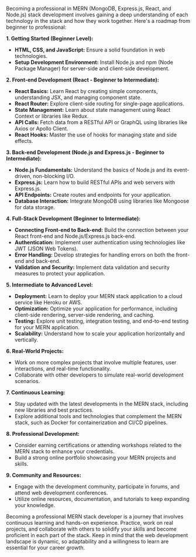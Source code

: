 Becoming a professional in MERN (MongoDB, Express.js, React, and Node.js) stack development involves gaining a deep understanding of each technology in the stack and how they work together. Here's a roadmap from beginner to professional:

**1. Getting Started (Beginner Level):**
   - **HTML, CSS, and JavaScript:** Ensure a solid foundation in web technologies.
   - **Setup Development Environment:** Install Node.js and npm (Node Package Manager) for server-side and client-side development.

**2. Front-end Development (React - Beginner to Intermediate):**
   - **React Basics:** Learn React by creating simple components, understanding JSX, and managing component state.
   - **React Router:** Explore client-side routing for single-page applications.
   - **State Management:** Learn about state management using React Context or libraries like Redux.
   - **API Calls:** Fetch data from a RESTful API or GraphQL using libraries like Axios or Apollo Client.
   - **React Hooks:** Master the use of hooks for managing state and side effects.

**3. Back-end Development (Node.js and Express.js - Beginner to Intermediate):**
   - **Node.js Fundamentals:** Understand the basics of Node.js and its event-driven, non-blocking I/O.
   - **Express.js:** Learn how to build RESTful APIs and web servers with Express.js.
   - **API Endpoints:** Create routes and endpoints for your application.
   - **Database Interaction:** Integrate MongoDB using libraries like Mongoose for data storage.

**4. Full-Stack Development (Beginner to Intermediate):**
   - **Connecting Front-end to Back-end:** Build the connection between your React front-end and Node.js/Express.js back-end.
   - **Authentication:** Implement user authentication using technologies like JWT (JSON Web Tokens).
   - **Error Handling:** Develop strategies for handling errors on both the front-end and back-end.
   - **Validation and Security:** Implement data validation and security measures to protect your application.

**5. Intermediate to Advanced Level:**
   - **Deployment:** Learn to deploy your MERN stack application to a cloud service like Heroku or AWS.
   - **Optimization:** Optimize your application for performance, including client-side rendering, server-side rendering, and caching.
   - **Testing:** Explore unit testing, integration testing, and end-to-end testing for your MERN application.
   - **Scalability:** Understand how to scale your application horizontally and vertically.

**6. Real-World Projects:**
   - Work on more complex projects that involve multiple features, user interactions, and real-time functionality.
   - Collaborate with other developers to simulate real-world development scenarios.

**7. Continuous Learning:**
   - Stay updated with the latest developments in the MERN stack, including new libraries and best practices.
   - Explore additional tools and technologies that complement the MERN stack, such as Docker for containerization and CI/CD pipelines.

**8. Professional Development:**
   - Consider earning certifications or attending workshops related to the MERN stack to enhance your credentials.
   - Build a strong online portfolio showcasing your MERN projects and skills.

**9. Community and Resources:**
   - Engage with the development community, participate in forums, and attend web development conferences.
   - Utilize online resources, documentation, and tutorials to keep expanding your knowledge.

Becoming a professional MERN stack developer is a journey that involves continuous learning and hands-on experience. Practice, work on real projects, and collaborate with others to solidify your skills and become proficient in each part of the stack. Keep in mind that the web development landscape is dynamic, so adaptability and a willingness to learn are essential for your career growth.